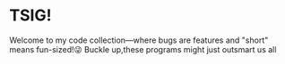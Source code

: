 # TSIG!
Welcome to my code collection—where bugs are features and "short" means fun-sized!😜
Buckle up,these programs might just outsmart us all
